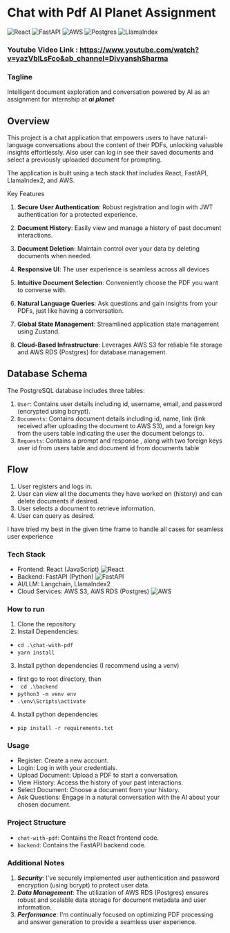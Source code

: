 # Chat with Pdf AI Planet Assignment
![React](https://img.shields.io/badge/react-%2320232a.svg?style=for-the-badge&logo=react&logoColor=%2361DAFB) ![FastAPI](https://img.shields.io/badge/FastAPI-005571?style=for-the-badge&logo=fastapi)
 ![AWS](https://img.shields.io/badge/AWS-%23FF9900.svg?style=for-the-badge&logo=amazon-aws&logoColor=white)
![Postgres](https://img.shields.io/badge/postgres-%23316192.svg?style=for-the-badge&logo=postgresql&logoColor=white)
![LlamaIndex]( https://img.shields.io/badge/LlamaIndex-8A2BE2)


### Youtube Video Link : https://www.youtube.com/watch?v=yazVbILsFco&ab_channel=DivyanshSharma

### Tagline
Intelligent document exploration and conversation powered by AI as an assignment for internship at ***ai planet***

## Overview 

This project is a chat application that empowers users to have natural-language conversations about the content of their PDFs, unlocking valuable insights effortlessly. Also user can log in see their saved documents and select a previously uploaded document for prompting.

The application is built using a tech stack that includes React, FastAPI, LlamaIndex2, and AWS.

Key Features

1. **Secure User Authentication**: Robust registration and login with JWT authentication for a protected experience.

2. **Document History**: Easily view and manage a history of past document interactions.

3. **Document Deletion**: Maintain control over your data by deleting documents when needed.

4. **Responsive UI**: The user experience is seamless across all devices

4. **Intuitive Document Selection**: Conveniently choose the PDF you want to converse with.

5. **Natural Language Queries**: Ask questions and gain insights from your PDFs, just like having a conversation.

6. **Global State Management**: Streamlined application state management using Zustand.

7. **Cloud-Based Infrastructure**: Leverages AWS S3 for reliable file storage and AWS RDS (Postgres) for database management.

## Database Schema

The PostgreSQL database includes three tables:

1. `User`: Contains user details including id, username, email, and password (encrypted using bcrypt).
2. `Documents`: Contains document details including id, name, link (link received after uploading the document to AWS S3), and a foreign key from the users table indicating the user the document belongs to.
3. `Requests`: Contains a prompt and response , along with two foreign keys user id from users table and document id from documents table

## Flow

1. User registers and logs in.
2. User can view all the documents they have worked on (history) and can delete documents if desired.
3. User selects a document to retrieve information.
4. User can query as desired.

I have tried my best in the given time frame to handle all cases for seamless user experience

### Tech Stack

- Frontend: React (JavaScript) ![React](https://img.shields.io/badge/react-%2320232a.svg?style=for-the-badge&logo=react&logoColor=%2361DAFB)
- Backend: FastAPI (Python)
![FastAPI](https://img.shields.io/badge/FastAPI-005571?style=for-the-badge&logo=fastapi)
- AI/LLM: Langchain, LlamaIndex2
- Cloud Services: AWS S3, AWS RDS (Postgres)
![AWS](https://img.shields.io/badge/AWS-%23FF9900.svg?style=for-the-badge&logo=amazon-aws&logoColor=white)

### How to run

1. Clone the repository
2. Install Dependencies:
- `cd .\chat-with-pdf`
- `yarn install`
3. Install python dependencies (I recommend using a venv)
- first go to root directory, then
- ` cd .\backend`
- `python3 -m venv env`
- `.\env\Scripts\activate`

4. Install python dependencies
- `pip install -r requirements.txt `

### Usage

- Register: Create a new account.
- Login: Log in with your credentials.
- Upload Document: Upload a PDF to start a conversation.
- View History: Access the history of your past interactions.
- Select Document: Choose a document from your history.
- Ask Questions: Engage in a natural conversation with the AI about your chosen document.

### Project Structure

- `chat-with-pdf`: Contains the React frontend code.
- `backend`: Contains the FastAPI backend code.

### Additional Notes

1. ***Security***: I've securely implemented user authentication and password encryption (using bcrypt) to protect user data.
2. ***Data Management***: The utilization of AWS RDS (Postgres) ensures robust and scalable data storage for document metadata and user information.
3. ***Performance***: I'm continually focused on optimizing PDF processing and answer generation to provide a seamless user experience.
